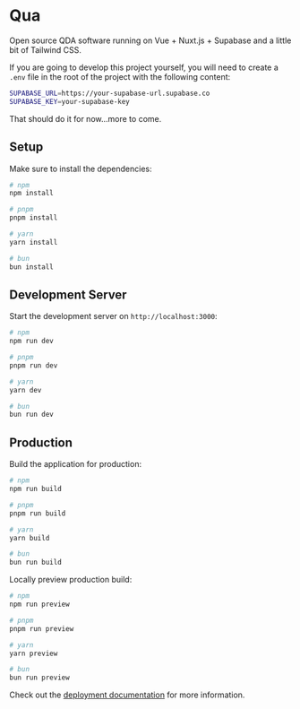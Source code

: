 # Qua

Open source QDA software running on Vue + Nuxt.js + Supabase and a little bit of Tailwind CSS.

If you are going to develop this project yourself, you will need to create a `.env` file in the root of the project with the following content:

```bash
SUPABASE_URL=https://your-supabase-url.supabase.co
SUPABASE_KEY=your-supabase-key
```

That should do it for now...more to come.

## Setup

Make sure to install the dependencies:

```bash
# npm
npm install

# pnpm
pnpm install

# yarn
yarn install

# bun
bun install
```

## Development Server

Start the development server on `http://localhost:3000`:

```bash
# npm
npm run dev

# pnpm
pnpm run dev

# yarn
yarn dev

# bun
bun run dev
```

## Production

Build the application for production:

```bash
# npm
npm run build

# pnpm
pnpm run build

# yarn
yarn build

# bun
bun run build
```

Locally preview production build:

```bash
# npm
npm run preview

# pnpm
pnpm run preview

# yarn
yarn preview

# bun
bun run preview
```

Check out the [deployment documentation](https://nuxt.com/docs/getting-started/deployment) for more information.
